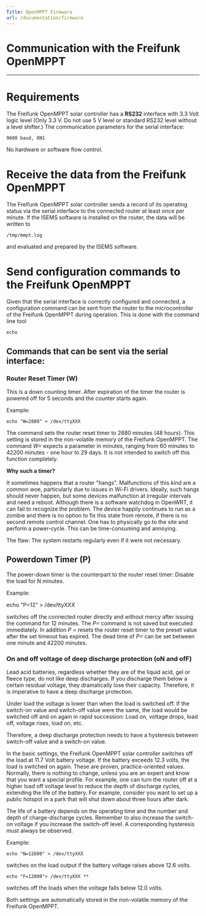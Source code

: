 ```yaml
---
Title: OpenMPPT Firmware
url: /documentation/firmware
---
```


# Communication with the Freifunk OpenMPPT
***
# Requirements

The Freifunk OpenMPPT solar controller has a **RS232** interface with 3.3 Volt logic level (Only 3.3 V. Do not use 5 V level or standard RS232 level without a level shifter.) The communication parameters for the serial interface:

    9600 baud, 8N1

No hardware or software flow control.


# Receive the data from the Freifunk OpenMPPT

The Freifunk OpenMPPT solar controller sends a record of its operating status via the serial interface to the connected router at least once per minute. If the ISEMS software is installed on the router, the data will be written to 

    /tmp/mmpt.log

and evaluated and prepared by the ISEMS software.


# Send configuration commands to the Freifunk OpenMPPT

Given that the serial interface is correctly configured and connected, a configuration command can be sent from the router to the microcontroller of the Freifunk OpenMPPT during operation. This is done with the command line tool

    echo
 

## Commands that can be sent via the serial interface: ###

### Router Reset Timer (W)

This is a down counting timer. After expiration of the timer the router is powered off for 5 seconds and the counter starts again.

Example:

    echo "W=2880" > /dev/ttyXXX

The command sets the router reset timer to 2880 minutes (48 hours). This setting is stored in the non-volatile memory of the Freifunk OpenMPPT. The command *W=* expects a parameter in minutes, ranging from 60 minutes to 42200 minutes - one hour to 29 days. It is not intended to switch off this function completely.

**Why such a timer?**

It sometimes happens that a router "hangs". Malfunctions of this kind are a common woe, particularly due to issues in Wi-Fi drivers. Ideally, such hangs should never happen, but some devices malfunction at irregular intervals and need a reboot. Although there is a software watchdog in OpenWRT, it can fail to recognize the problem. The device happily continues to run as a zombie and there is no option to fix this state from remote, if there is no second remote control channel. One has to physically go to the site and perform a power-cycle. This can be time-consuming and annoying.

The flaw: The system restarts regularly even if it were not necessary.

## Powerdown Timer (P)

The power-down timer is the counterpart to the router reset timer: Disable the load for N minutes.

Example:

echo "P=12" > /dev/ttyXXX

switches off the connected router directly and without mercy after issuing the command for 12 minutes. The *P=* command is not saved but executed immediately. In addition *P =* resets the router reset timer to the preset value after the set timeout has expired. The dead time of *P=* can be set between one minute and 42200 minutes.

### On and off voltage of deep discharge protection (oN and ofF)

Lead acid batteries, regardless whether they are of the liquid acid, gel or fleece type, do not like deep discharges. If you discharge them below a certain residual voltage, they dramatically lose their capacity. Therefore, it is imperative to have a deep discharge protection.

Under load the voltage is lower than when the load is switched off. If the switch-on value and switch-off value were the same, the load would be switched off and on again in rapid succession: Load on, voltage drops, load off, voltage rises, load on, etc.

Therefore, a deep discharge protection needs to have a hysteresis between switch-off value and a switch-on value.

In the basic settings, the Freifunk OpenMPPT solar controller switches off the load at 11.7 Volt battery voltage. If the battery exceeds 12.3 volts, the load is switched on again. These are proven, practice-oriented values. Normally, there is nothing to change, unless you are an expert and know that you want a special profile. For example, one can turn the router off at a higher load off voltage level to reduce the depth of discharge cycles, extending the life of the battery. For example, consider you want to set up a public hotspot in a park that will shut down about three hours after dark.

The life of a battery depends on the operating time and the number and depth of charge-discharge cycles. Remember to also increase the switch-on voltage if you increase the switch-off level. A corresponding hysteresis must always be observed. 

Example:

    echo "N=12600" > /dev/ttyXXX

switches on the load output if the battery voltage raises above 12.6 volts.

    echo "F=12000"> /dev/ttyXXX **

switches off the loads when the voltage falls below 12.0 volts.

Both settings are automatically stored in the non-volatile memory of the Freifunk OpenMPPT.

